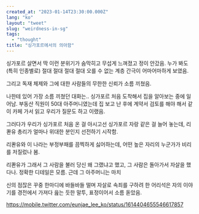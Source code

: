 ```yaml
---
created_at: "2023-01-14T23:30:00.000Z"
lang: "ko"
layout: "tweet"
slug: "weirdness-in-sg"
tags: 
  - "thought"
title: "싱가포르에서의 의아함"
---
```


싱가포르 살면서 딱 이런 분위기가 숨막히고 무섭게 느껴졌고 정이 안갔음. 누가 봐도 (특히 인종별로) 절대 절대 절대 절대 오를 수 없는 계층 간극이 어마어마하게 보였음.

그리고 독재 체제와 그에 대한 사람들의 무한한 신뢰가 소름 끼쳤음.

나한테 있어 가장 소름 끼쳤던 대화는.. 싱가포르 처음 도착해서 집을 알아보는 중에 일어남. 부동산 직원이 50대 아주머니였는데 집 보고 난 후에 계약서 검토를 해야 해서 같이 카페 가서 읽고 우리가 질문도 하고 이랬음.

그러다가 우리가 싱가포르 처음 온 걸 아시고선 싱가포르 자랑 같은 걸 늘어 놓는데, 리콴유 총리가 얼마나 위대한 분인지 선전하기 시작함.

리콴유와 이 나라는 부정부패를 끔찍하게 싫어하는데, 어떤 높은 자리의 누군가가 비리를 저질렀나 봄.

리콴유가 그래서 그 사람을 불러 당신 왜 그랬냐고 했고, 그 사람은 돌아가서 자살을 했다나. 정확한 디테일은 모름. 근데 그 아주머니는 마치

신의 점잖은 꾸중 한마디에 바들바들 떨며 자살로 속죄를 구하려 한 어리석은 자의 이야기를 경전에서 가져다 읊는 듯한 말투, 표정이어서 소름 돋았음.

https://mobile.twitter.com/eunjae_lee_ko/status/1614404655546617857